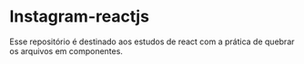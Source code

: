 # Instagram-reactjs
Esse repositório é destinado aos estudos de react com a prática de quebrar os arquivos em componentes.
